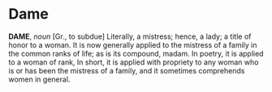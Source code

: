 # Dame

**DAME**, _noun_ \[Gr., to subdue\] Literally, a mistress; hence, a lady; a title of honor to a woman. It is now generally applied to the mistress of a family in the common ranks of life; as is its compound, madam. In poetry, it is applied to a woman of rank, In short, it is applied with propriety to any woman who is or has been the mistress of a family, and it sometimes comprehends women in general.